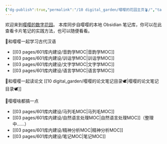 ```yaml
---
{"dg-publish":true,"permalink":"/10 digital_garden/嘤嘤的花园主页🪴/","tags":["gardenEntry"],"created":"2025-03-01T16:43:56.061+08:00","updated":"2025-03-04T15:59:44.854+08:00"}
---
```


欢迎来到[嘤嘤的数字花园](https://polite-meerkat-343878.netlify.app/)。
本库同步自嘤嘤的本地 Obsidian 笔记库，你可以在此查看卡片笔记的实践方法，也可以随便看看。

🚩和嘤嘤一起学习古代汉语
- [[03 pages/601库内建设/音韵学MOC\|音韵学MOC]]
- [[03 pages/601库内建设/训诂学MOC\|训诂学MOC]]
- [[03 pages/601库内建设/文字学MOC\|文字学MOC]]
- [[03 pages/601库内建设/语言学MOC\|语言学MOC]]

🚩和嘤嘤一起读论文
[[10 digital_garden/嘤嘤的论文笔记目录🕊️\|嘤嘤的论文笔记目录🕊️]]

🚩嘤嘤啥都搞一点
- [[03 pages/601库内建设/马列毛MOC\|马列毛MOC]]
- [[03 pages/601库内建设/自然语言处理MOC\|自然语言处理MOC]]（整理中……）
- [[03 pages/601库内建设/精神分析MOC\|精神分析MOC]]
- [[03 pages/601库内建设/笔记MOC\|笔记MOC]]
